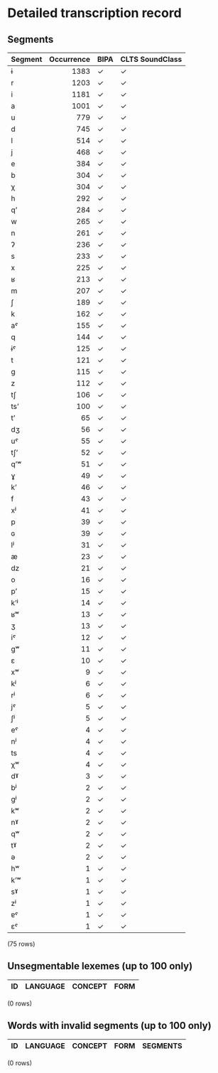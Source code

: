 
# Detailed transcription record

## Segments

| Segment | Occurrence | BIPA | CLTS SoundClass |
|:----------|-------------:|:-------|:------------------|
| ɨ | 1383 | ✓ | ✓ |
| r | 1203 | ✓ | ✓ |
| i | 1181 | ✓ | ✓ |
| a | 1001 | ✓ | ✓ |
| u | 779 | ✓ | ✓ |
| d | 745 | ✓ | ✓ |
| l | 514 | ✓ | ✓ |
| j | 468 | ✓ | ✓ |
| e | 384 | ✓ | ✓ |
| b | 304 | ✓ | ✓ |
| χ | 304 | ✓ | ✓ |
| h | 292 | ✓ | ✓ |
| qʼ | 284 | ✓ | ✓ |
| w | 265 | ✓ | ✓ |
| n | 261 | ✓ | ✓ |
| ʔ | 236 | ✓ | ✓ |
| s | 233 | ✓ | ✓ |
| x | 225 | ✓ | ✓ |
| ʁ | 213 | ✓ | ✓ |
| m | 207 | ✓ | ✓ |
| ʃ | 189 | ✓ | ✓ |
| k | 162 | ✓ | ✓ |
| aˤ | 155 | ✓ | ✓ |
| q | 144 | ✓ | ✓ |
| ɨˤ | 125 | ✓ | ✓ |
| t | 121 | ✓ | ✓ |
| g | 115 | ✓ | ✓ |
| z | 112 | ✓ | ✓ |
| tʃ | 106 | ✓ | ✓ |
| tsʼ | 100 | ✓ | ✓ |
| tʼ | 65 | ✓ | ✓ |
| dʒ | 56 | ✓ | ✓ |
| uˤ | 55 | ✓ | ✓ |
| tʃʼ | 52 | ✓ | ✓ |
| qʼʷ | 51 | ✓ | ✓ |
| ɣ | 49 | ✓ | ✓ |
| kʼ | 46 | ✓ | ✓ |
| f | 43 | ✓ | ✓ |
| xʲ | 41 | ✓ | ✓ |
| p | 39 | ✓ | ✓ |
| ɢ | 39 | ✓ | ✓ |
| lʲ | 31 | ✓ | ✓ |
| æ | 23 | ✓ | ✓ |
| dz | 21 | ✓ | ✓ |
| o | 16 | ✓ | ✓ |
| pʼ | 15 | ✓ | ✓ |
| kʼʲ | 14 | ✓ | ✓ |
| ʁʷ | 13 | ✓ | ✓ |
| ʒ | 13 | ✓ | ✓ |
| iˤ | 12 | ✓ | ✓ |
| gʷ | 11 | ✓ | ✓ |
| ɛ | 10 | ✓ | ✓ |
| xʷ | 9 | ✓ | ✓ |
| kʲ | 6 | ✓ | ✓ |
| rʲ | 6 | ✓ | ✓ |
| jˤ | 5 | ✓ | ✓ |
| ʃʲ | 5 | ✓ | ✓ |
| eˤ | 4 | ✓ | ✓ |
| nʲ | 4 | ✓ | ✓ |
| ts | 4 | ✓ | ✓ |
| χʷ | 4 | ✓ | ✓ |
| dˠ | 3 | ✓ | ✓ |
| bʲ | 2 | ✓ | ✓ |
| gʲ | 2 | ✓ | ✓ |
| kʷ | 2 | ✓ | ✓ |
| nˠ | 2 | ✓ | ✓ |
| qʷ | 2 | ✓ | ✓ |
| tˠ | 2 | ✓ | ✓ |
| ə | 2 | ✓ | ✓ |
| hʷ | 1 | ✓ | ✓ |
| kʼʷ | 1 | ✓ | ✓ |
| sˠ | 1 | ✓ | ✓ |
| zʲ | 1 | ✓ | ✓ |
| ɐˤ | 1 | ✓ | ✓ |
| ɛˤ | 1 | ✓ | ✓ |

(75 rows)



## Unsegmentable lexemes (up to 100 only)

| ID | LANGUAGE | CONCEPT | FORM |
|------|------------|-----------|--------|

(0 rows)



## Words with invalid segments (up to 100 only)

| ID | LANGUAGE | CONCEPT | FORM | SEGMENTS |
|------|------------|-----------|--------|------------|

(0 rows)


